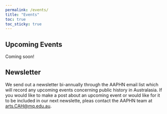 ```yaml
---
permalink: /events/
title: "Events"
toc: true
toc_sticky: true
---
```

## Upcoming Events
Coming soon! 

## Newsletter
We send out a newsletter bi-annually through the AAPHN email list which will record any upcoming events concerning public history in Australasia. If you would like to make a post about an upcoming event or would like for it to be included in our next newslette, pleas contact the AAPHN team at <arts.CAH@mq.edu.au>.
